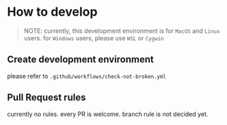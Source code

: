 # How to develop

> NOTE: currently, this development environment is for `MacOS` and `Linux` users. for `Windows` users, please use `WSL` or `Cygwin`

## Create development environment

please refer to `.github/workflows/check-not-broken.yml`

## Pull Request rules

currently no rules. every PR is welcome.
branch rule is not decided yet.
